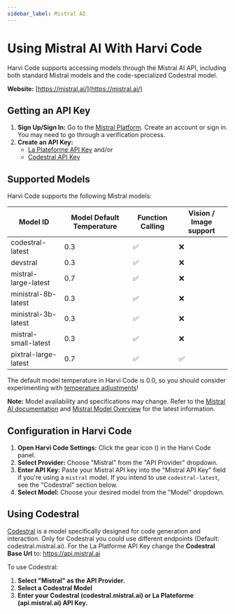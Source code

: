 ```yaml
---
sidebar_label: Mistral AI
---
```


# Using Mistral AI With Harvi Code

Harvi Code supports accessing models through the Mistral AI API, including both standard Mistral models and the code-specialized Codestral model.

**Website:** [https://mistral.ai/](https://mistral.ai/)

## Getting an API Key

1.  **Sign Up/Sign In:** Go to the [Mistral Platform](https://console.mistral.ai/). Create an account or sign in. You may need to go through a verification process.
2.  **Create an API Key:**
    - [La Plateforme API Key](https://console.mistral.ai/api-keys/) and/or
    - [Codestral API Key](https://console.mistral.ai/codestral)

## Supported Models

Harvi Code supports the following Mistral models:

| Model ID             | Model Default Temperature | Function Calling | Vision / Image support |
| -------------------- | ------------------------- | ---------------- | ---------------------- |
| codestral-latest     | 0.3                       | ✅               | ❌                     |
| devstral             | 0.3                       | ✅               | ❌                     |
| mistral-large-latest | 0.7                       | ✅               | ❌                     |
| ministral-8b-latest  | 0.3                       | ✅               | ❌                     |
| ministral-3b-latest  | 0.3                       | ✅               | ❌                     |
| mistral-small-latest | 0.3                       | ✅               | ❌                     |
| pixtral-large-latest | 0.7                       | ✅               | ✅                     |

The default model temperature in Harvi Code is 0.0, so you should consider experimenting with [temperature adjustments](/features/model-temperature)!

**Note:** Model availability and specifications may change.
Refer to the [Mistral AI documentation](https://docs.mistral.ai/api/) and [Mistral Model Overview](https://docs.mistral.ai/getting-started/models/models_overview/) for the latest information.

## Configuration in Harvi Code

1.  **Open Harvi Code Settings:** Click the gear icon (<Codicon name="gear" />) in the Harvi Code panel.
2.  **Select Provider:** Choose "Mistral" from the "API Provider" dropdown.
3.  **Enter API Key:** Paste your Mistral API key into the "Mistral API Key" field if you're using a `mistral` model. If you intend to use `codestral-latest`, see the "Codestral" section below.
4.  **Select Model:** Choose your desired model from the "Model" dropdown.

## Using Codestral

[Codestral](https://docs.mistral.ai/capabilities/code_generation/) is a model specifically designed for code generation and interaction.
Only for Codestral you could use different endpoints (Default: codestral.mistral.ai).
For the La Platforme API Key change the **Codestral Base Url** to: https://api.mistral.ai

To use Codestral:

1.  **Select "Mistral" as the API Provider.**
2.  **Select a Codestral Model**
3.  **Enter your Codestral (codestral.mistral.ai) or La Plateforme (api.mistral.ai) API Key.**
